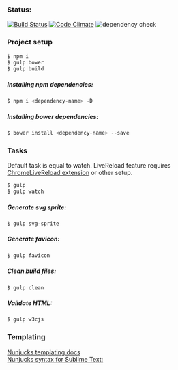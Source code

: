 ### Status:
[![Build Status](https://travis-ci.org/ewape/gulp-boilerplate.svg?branch=nunjucks)](https://travis-ci.org/ewape/gulp-boilerplate)
[![Code Climate](https://codeclimate.com/github/ewape/gulp-boilerplate/badges/gpa.svg)](https://codeclimate.com/github/ewape/gulp-boilerplate)
<img src="https://david-dm.org/ewape/gulp-boilerplate/dev-status.svg" alt="dependency check" />

### Project setup
```sh
$ npm i
$ gulp bower
$ gulp build
```

##### Installing npm dependencies:
```sh
$ npm i <dependency-name> -D
```
##### Installing bower dependencies:
```sh
$ bower install <dependency-name> --save
```

### Tasks
Default task is equal to watch.
LiveReload feature requires <a href="https://chrome.google.com/webstore/detail/livereload/jnihajbhpnppcggbcgedagnkighmdlei" target="_blank">ChromeLiveReload extension</a> or other setup.
```sh
$ gulp
$ gulp watch
```

##### Generate svg sprite:
```sh
$ gulp svg-sprite
```

##### Generate favicon:
```sh
$ gulp favicon
```

##### Clean build files:
```sh
$ gulp clean
```
##### Validate HTML:
```sh
$ gulp w3cjs
```
### Templating
<a href="https://mozilla.github.io/nunjucks/templating.html" target="_blank">Nunjucks templating docs</a><br>
<a href="https://github.com/mogga/sublime-nunjucks/blob/master/Nunjucks.tmLanguage" target="_blank">Nunjucks syntax for Sublime Text:</a>
